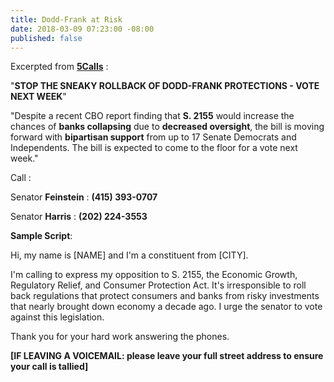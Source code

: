 ```yaml
---
title: Dodd-Frank at Risk
date: 2018-03-09 07:23:00 -08:00
published: false
---
```


Excerpted from [**5Calls**](https://5calls.org/) :

"**STOP THE SNEAKY ROLLBACK OF DODD-FRANK PROTECTIONS - VOTE NEXT WEEK**"

"Despite a recent CBO report finding that **S. 2155** would increase the chances of **banks collapsing** due to **decreased oversight**, the bill is moving forward with **bipartisan support** from up to 17 Senate Democrats and Independents. The bill is expected to come to the floor for a vote next week."

Call :

Senator **Feinstein** : **(415) 393-0707**

Senator **Harris** : **(202) 224-3553**

**Sample Script**:

Hi, my name is [NAME] and I'm a constituent from [CITY].

I'm calling to express my opposition to S. 2155, the Economic Growth, Regulatory Relief, and Consumer Protection Act. It's irresponsible to roll back regulations that protect consumers and banks from risky investments that nearly brought down economy a decade ago. I urge the senator to vote against this legislation.

Thank you for your hard work answering the phones.

**[IF LEAVING A VOICEMAIL: please leave your full street address to ensure your call is tallied]**

